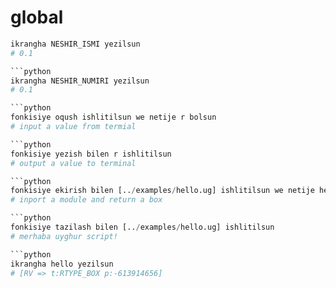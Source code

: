 # global

```python
ikrangha NESHIR_ISMI yezilsun
# 0.1

```python
ikrangha NESHIR_NUMIRI yezilsun
# 0.1

```python
fonkisiye oqush ishlitilsun we netije r bolsun
# input a value from termial

```python
fonkisiye yezish bilen r ishlitilsun
# output a value to terminal

```python
fonkisiye ekirish bilen [../examples/hello.ug] ishlitilsun we netije hello bolsun
# inport a module and return a box

```python
fonkisiye tazilash bilen [../examples/hello.ug] ishlitilsun
# merhaba uyghur script!

```python
ikrangha hello yezilsun
# [RV => t:RTYPE_BOX p:-613914656]
